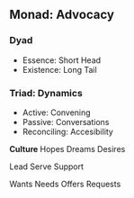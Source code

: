 ## Monad: Advocacy

### Dyad
- Essence: Short Head
- Existence: Long Tail

### Triad: Dynamics
- Active: Convening
- Passive: Conversations
- Reconciling: Accesibility



**Culture**
Hopes
Dreams 
Desires

Lead
Serve
Support

Wants
Needs
Offers
Requests